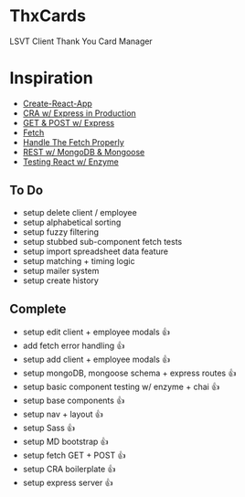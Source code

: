 # ThxCards
LSVT Client Thank You Card Manager

# Inspiration
* [Create-React-App](https://github.com/facebookincubator/create-react-app)
* [CRA w/ Express in Production](https://daveceddia.com/create-react-app-express-production)
* [GET & POST w/ Express](https://codeforgeek.com/2014/09/handle-get-post-request-express-4)
* [Fetch](https://github.com/github/fetch)
* [Handle The Fetch Properly](https://www.tjvantoll.com/2015/09/13/fetch-and-errors)
* [REST w/ MongoDB & Mongoose](https://www.youtube.com/watch?v=L1DGbI-U_e4)
* [Testing React w/ Enzyme](https://medium.com/kevin-salters-blog/testing-react-with-enzyme-fbfc30190e70)

## To Do
* setup delete client / employee
* setup alphabetical sorting
* setup fuzzy filtering
* setup stubbed sub-component fetch tests
* setup import spreadsheet data feature
* setup matching + timing logic
* setup mailer system
* setup create history

## Complete
* setup edit client + employee modals :+1:
* add fetch error handling :+1:
* setup add client + employee modals :+1:
* setup mongoDB, mongoose schema + express routes :+1:
* setup basic component testing w/ enzyme + chai :+1:
* setup base components :+1:
* setup nav + layout :+1:
* setup Sass :+1:
* setup MD bootstrap :+1:
* setup fetch GET + POST :+1:
* setup CRA boilerplate :+1:
* setup express server :+1:
